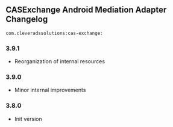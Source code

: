 ## CASExchange Android Mediation Adapter Changelog
```
com.cleveradssolutions:cas-exchange:
```

### 3.9.1
- Reorganization of internal resources

### 3.9.0
- Minor internal improvements

### 3.8.0
- Init version
